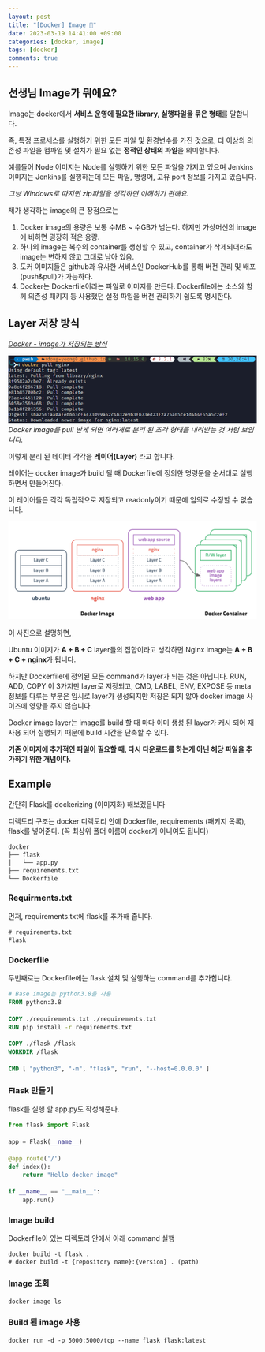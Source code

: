 ```yaml
---
layout: post
title: "[Docker] Image 🐋"
date: 2023-03-19 14:41:00 +09:00
categories: [docker, image]
tags: [docker]
comments: true
---
```


## 선생님 Image가 뭐에요?
Image는 docker에서 **서비스 운영에 필요한 library, 실행파일을 묶은 형태**를 말합니다.

즉, 특정 프로세스를 실행하기 위한 모든 파일 및 환경변수를 가진 것으로, 더 이상의 의존성 파일을 컴파일 및 설치가 필요 없는 **정적인 상태의 파일**을 의미합니다.


예를들어 Node 이미지는 Node를 실행하기 위한 모든 파일을 가지고 있으며 Jenkins 이미지는 Jenkins를 실행하는데 모든 파일, 명령어, 고유 port 정보를 가지고 있습니다.

_그냥 Windows로 따지면 zip파일을 생각하면 이해하기 편해요._

제가 생각하는 image의 큰 장점으로는

1. Docker image의 용량은 보통 수MB ~ 수GB가 넘는다. 하지만 가상머신의 image에 비하면 굉장히 적은 용량.
2. 하나의 image는 복수의 container를 생성할 수 있고, container가 삭제되더라도 image는 변하지 않고 그대로 남아 있음.
3. 도커 이미지들은 github과 유사한 서비스인 DockerHub를 통해 버전 관리 및 배포(push&pull)가 가능하다.
4. Docker는 Dockerfile이라는 파일로 이미지를 만든다. Dockerfile에는 소스와 함께 의존성 패키지 등 사용했던 설정 파일을 버전 관리하기 쉽도록 명시한다.

## Layer 저장 방식
_[Docker - image가 저장되는 방식](https://woochan-autobiography.tistory.com/468)_ 

![Untitled](../../../assets/img/posts/docker/nginx-pull.png)
_Docker image를 pull 받게 되면 여러개로 분리 된 조각 형태를 내려받는 것 처럼 보입니다._

이렇게 분리 된 데이터 각각을 **레이어(Layer)** 라고 합니다.

레이어는 docker image가 build 될 때 Dockerfile에 정의한 명령문을 순서대로 실행하면서 만들어진다.

이 레이어들은 각각 독립적으로 저장되고 readonly이기 때문에 임의로 수정할 수 없습니다.

![Untitled](../../../assets/img/posts/docker/docker-layer.png)

이 사진으로 설명하면,

Ubuntu 이미지가 **A + B + C** layer들의 집합이라고 생각하면 Nginx image는 **A + B + C + nginx**가 됩니다.

하지만 Dockerfile에 정의된 모든 command가 layer가 되는 것은 아닙니다.
RUN, ADD, COPY 이 3가지만 layer로 저장되고, CMD, LABEL, ENV, EXPOSE 등 meta 정보를 다루는 부분은 임시로 layer가 생성되지만 저장은 되지 않아 docker image 사이즈에 영향을 주지 않습니다. 

Docker image layer는 image를 build 할 때 마다 이미 생성 된 layer가 캐시 되어 재사용 되어 실행되기 때문에 build 시간을 단축할 수 있다.

**기존 이미지에 추가적인 파일이 필요할 때, 다시 다운로드를 하는게 아닌 해당 파일을 추가하기 위한 개념이다.**

## Example

간단히 Flask를 dockerizing (이미지화) 해보겠읍니다

디렉토리 구조는 docker 디렉토리 안에 Dockerfile, requirements (패키지 목록), flask를 넣어준다. (꼭 최상위 폴더 이름이 docker가 아니여도 됩니다)

```shell
docker
├── flask
│   └── app.py
├── requirements.txt
└── Dockerfile
```

### Requirments.txt

먼저, requirements.txt에 flask를 추가해 줍니다.

```
# requirements.txt
Flask
```

### Dockerfile

두번째로는 Dockerfile에는 flask 설치 및 실행하는 command를 추가합니다.

```Dockerfile
# Base image는 python3.8을 사용
FROM python:3.8

COPY ./requirements.txt ./requirements.txt
RUN pip install -r requirements.txt

COPY ./flask /flask
WORKDIR /flask

CMD [ "python3", "-m", "flask", "run", "--host=0.0.0.0" ]
```

### Flask 만들기

flask를 실행 할 app.py도 작성해준다.

```python
from flask import Flask

app = Flask(__name__)

@app.route('/')
def index():
    return "Hello docker image"

if __name__ == "__main__":
    app.run()
```

### Image build

Dockerfile이 있는 디렉토리 안에서 아래 command 실행

```shell
docker build -t flask .
# docker build -t {repository name}:{version} . (path)
```

### Image 조회

```shell
docker image ls
```

### Build 된 image 사용

```shell
docker run -d -p 5000:5000/tcp --name flask flask:latest
```
